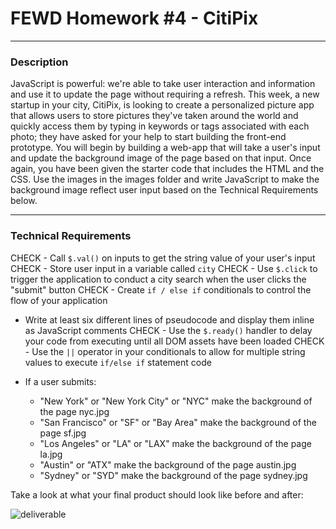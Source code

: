 # FEWD Homework #4 - CitiPix

---

### Description

JavaScript is powerful: we're able to take user interaction and information and use it to update the page without requiring a refresh. This week, a new startup in your city, CitiPix, is looking to create a personalized picture app that allows users to store pictures they've taken around the world and quickly access them by typing in keywords or tags associated with each photo; they have asked for your help to start building the front-end prototype. You will begin by building a web-app that will take a user's input and update the background image of the page based on that input. Once again, you have been given the starter code that includes the HTML and the CSS. Use the images in the images folder and write JavaScript to make the background image reflect user input based on the Technical Requirements below.


---

### Technical Requirements

CHECK - Call ```$.val()``` on inputs to get the string value of your user's input
CHECK - Store user input in a variable called ```city```
CHECK - Use ```$.click``` to trigger the application to conduct a city search when the user clicks the "submit" button
CHECK - Create ```if / else if``` conditionals to control the flow of your application
- Write at least six different lines of pseudocode and display them inline as JavaScript comments
CHECK - Use the ```$.ready()``` handler to delay your code from executing until all DOM assets have been loaded
CHECK - Use the ```||``` operator in your conditionals to allow for multiple string values to execute ```if/else if``` statement code
- If a user submits:

  - "New York" or "New York City" or "NYC" make the background of the page nyc.jpg
  - "San Francisco" or "SF" or "Bay Area" make the background of the page sf.jpg
  - "Los Angeles" or "LA" or "LAX" make the background of the page la.jpg
  - "Austin" or "ATX" make the background of the page austin.jpg
  - "Sydney" or "SYD" make the background of the page sydney.jpg

Take a look at what your final product should look like before and after:

![deliverable](https://github.com/FEWD20170829/homework-04-citipix/blob/master/images/citipix.gif)
